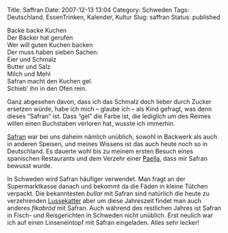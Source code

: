 Title: Saffran
Date: 2007-12-13 13:04
Category: Schweden
Tags: Deutschland, EssenTrinken, Kalender, Kultur
Slug: saffran
Status: published

Backe backe Kuchen  
Der Bäcker hat gerufen  
Wer will guten Kuchen backen  
Der muss haben sieben Sachen:  
Eier und Schmalz  
Butter und Salz  
Milch und Mehl  
Safran macht den Kuchen gel.  
Schieb’ ihn in den Ofen rein.

Ganz abgesehen davon, dass ich das Schmalz doch lieber durch Zucker
ersetzen würde, habe ich mich – glaube ich – als Kind gefragt, was denn
dieses “Safran” ist. Dass “gel” die Farbe ist, die lediglich um des
Reimes willen einen Buchstaben verloren hat, wusste ich immerhin.

[Safran](http://de.wikipedia.org/wiki/Safran) war bei uns daheim nämlich
unüblich, sowohl in Backwerk als auch in anderen Speisen, und meines
Wissens ist das auch heute noch so in Deutschland. Es dauerte wohl bis
zu meinem ersten Besuch eines spanischen Restaurants und dem Verzehr
einer [Paella](http://de.wikipedia.org/wiki/Paella), dass mir Safran
bewusst wurde.

In Schweden wird Safran häufiger verwendet. Man fragt an der
Supermarktkasse danach und bekommt da die Fäden in kleine Tütchen
verpackt. Die bekanntesten *bullar* mit Safran sind natürlich die heute
zu verzehrenden
[Lussekatter](http://www.fiket.de/2006/12/13/lucia-und-die-katzen/) aber
um diese Jahreszeit findet man auch anderes *fikabröd* mit Safran. Auch
während des restlichen Jahres ist Safran in Fisch- und Reisgerichten in
Schweden nicht unüblich. Erst neulich war ich auf einen Linseneintopf
mit Safran eingeladen. Alles sehr lecker!

